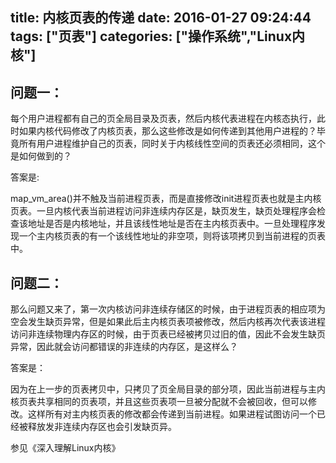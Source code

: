 title: 内核页表的传递
date: 2016-01-27 09:24:44
tags: ["页表"]
categories: ["操作系统","Linux内核"]
---
## 问题一：
每个用户进程都有自己的页全局目录及页表，然后内核代表进程在内核态执行，此时如果内核代码修改了内核页表，那么这些修改是如何传递到其他用户进程的？毕竟所有用户进程维护自己的页表，同时关于内核线性空间的页表还必须相同，这个是如何做到的？

<!-- more -->

答案是:

map\_vm\_area()并不触及当前进程页表，而是直接修改init进程页表也就是主内核页表。一旦内核代表当前进程访问非连续内存区是，缺页发生，缺页处理程序会检查该地址是否是内核地址，并且该线性地址是否在主内核页表中。一旦处理程序发现一个主内核页表的有一个该线性地址的非空项，则将该项拷贝到当前进程的页表中。

## 问题二：
那么问题又来了，第一次内核访问非连续存储区的时候，由于进程页表的相应项为空会发生缺页异常，但是如果此后主内核页表项被修改，然后内核再次代表该进程访问非连续物理内存区的时候，由于页表已经被拷贝过旧的值，因此不会发生缺页异常，因此就会访问都错误的非连续的内存区，是这样么？

答案是：

因为在上一步的页表拷贝中，只拷贝了页全局目录的部分项，因此当前进程与主内核页表共享相同的页表项，并且这些页表项一旦被分配就不会被回收，但可以修改。这样所有对主内核页表的修改都会传递到当前进程。如果进程试图访问一个已经被释放发非连续内存区也会引发缺页异。

参见《深入理解Linux内核》

